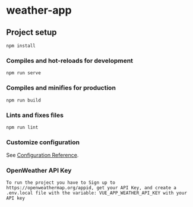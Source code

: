 # weather-app

## Project setup

```
npm install
```

### Compiles and hot-reloads for development

```
npm run serve
```

### Compiles and minifies for production

```
npm run build
```

### Lints and fixes files

```
npm run lint
```

### Customize configuration

See [Configuration Reference](https://cli.vuejs.org/config/).

### OpenWeather API Key

```
To run the project you have to Sign up to https://openweathermap.org/appid, get your API Key, and create a .env.local file with the variable: VUE_APP_WEATHER_API_KEY with your API key
```
